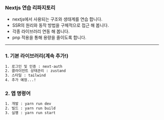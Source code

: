 ### Nextjs 연습 리파지토리

- nextjs에서 사용되는 구조와 생태계를 연습 합니다.
- SSR의 원리와 동작 방법을 구체적으로 접근 해 봅니다.
- 각종 라이브러리 연동 해 봅니다.
- pnp 적용을 통해 용량을 줄이도록 합니다.

---

### 1. 기본 라이브러리(계속 추가!)

```bash
1. 로그인 및 인증 : next-auth
2. 클라이언트 상태관리 : zustand
3. 스타일 : tailwind
4. 추가 예정...!
```

### 2. 앱 명령어

```bash
1. 개발 : yarn run dev
2. 빌드 : yarn run build
3. 실행 : yarn run start
```
